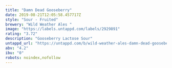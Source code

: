 ```yaml
---
title: "Damn Dead Gooseberry"
date: 2019-08-21T12:05:58.457717Z
style: "Sour - Fruited"
brewery: "Wild Weather Ales "
image: "https://labels.untappd.com/labels/2929891"
rating: "3.72"
description: "Gooseberry Lactose Sour"
untappd_url: "https://untappd.com/b/wild-weather-ales-damn-dead-gooseberry/2929891"
abv: "4.2"
ibu: "0"
robots: noindex,nofollow
---
```

